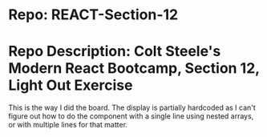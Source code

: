 # Repo: REACT-Section-12
# Repo Description: Colt Steele's Modern React Bootcamp, Section 12, Light Out Exercise
   This is the way I did the board. The display is partially hardcoded as I can't figure out
   how to do the component with a single line using nested arrays, or with multiple lines for that matter.
